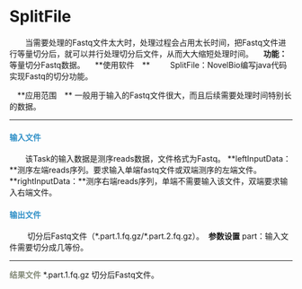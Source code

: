 # SplitFile
　　当需要处理的Fastq文件太大时，处理过程会占用太长时间，把Fastq文件进行等量切分后，就可以并行处理切分后文件，从而大大缩短处理时间。
　**功能：**
　		等量切分Fastq数据。
　**使用软件　**
　　	SplitFile：NovelBio编写java代码实现Fastq的切分功能。

　**应用范围　**
一般用于输入的Fastq文件很大，而且后续需要处理时间特别长的数据。
***
#### **<i class="glyphicon glyphicon-log-in" aria-hidden="true" style="color:#3090C7"></i><span style="color:#3090C7"> 输入文件**
　　该Task的输入数据是测序reads数据，文件格式为Fastq。 
**leftInputData：**测序左端reads序列。要求输入单端fastq文件或双端测序的左端文件。
**rightInputData：**测序右端reads序列，单端不需要输入该文件，双端要求输入右端文件。
#### **<i class="glyphicon glyphicon-log-out" aria-hidden="true" style="color:#3090C7"></i><span style="color:#3090C7"> 输出文件**
　　	切分后Fastq文件（\*.part.1.fq.gz/\*.part.2.fq.gz）。
 **参数设置**
<label id='part'>part：</label>输入文件需要切分成几等份。
 ***
**<i class="fa fa-file-text" aria-hidden="true" style="color:#848b79"></i><span style="color:#848b79"> 结果文件**
\*.part.1.fq.gz 切分后Fastq文件。
　　